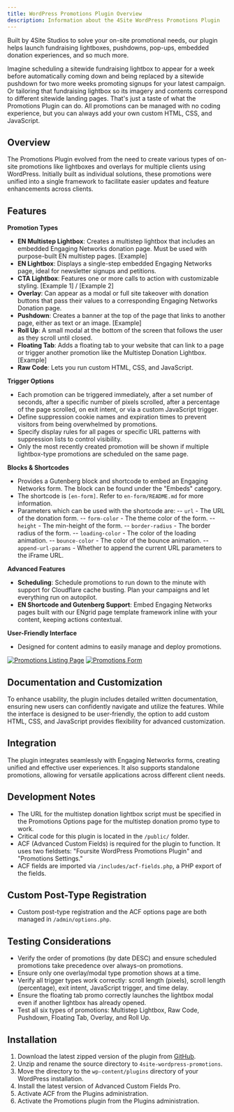 ```yaml
---
title: WordPress Promotions Plugin Overview
description: Information about the 4Site WordPress Promotions Plugin
---
```


Built by 4Site Studios to solve your on-site promotional needs, our plugin helps launch fundraising lightboxes, pushdowns, pop-ups, embedded donation experiences, and so much more.

Imagine scheduling a sitewide fundraising lightbox to appear for a week before automatically coming down and being replaced by a sitewide pushdown for two more weeks promoting signups for your latest campaign. Or tailoring that fundraising lightbox so its imagery and contents correspond to different sitewide landing pages. That's just a taste of what the Promotions Plugin can do. All promotions can be managed with no coding experience, but you can always add your own custom HTML, CSS, and JavaScript.

## Overview

The Promotions Plugin evolved from the need to create various types of on-site promotions like lightboxes and overlays for multiple clients using WordPress. Initially built as individual solutions, these promotions were unified into a single framework to facilitate easier updates and feature enhancements across clients.

## Features

**Promotion Types**

- **EN Multistep Lightbox**: Creates a multistep lightbox that includes an embedded Engaging Networks donation page. Must be used with purpose-built EN multistep pages. [Example]
- **EN Lightbox**: Displays a single-step embedded Engaging Networks page, ideal for newsletter signups and petitions.
- **CTA Lightbox**: Features one or more calls to action with customizable styling. [Example 1] / [Example 2]
- **Overlay**: Can appear as a modal or full site takeover with donation buttons that pass their values to a corresponding Engaging Networks Donation page.
- **Pushdown**: Creates a banner at the top of the page that links to another page, either as text or an image. [Example]
- **Roll Up**: A small modal at the bottom of the screen that follows the user as they scroll until closed.
- **Floating Tab**: Adds a floating tab to your website that can link to a page or trigger another promotion like the Multistep Donation Lightbox. [Example]
- **Raw Code**: Lets you run custom HTML, CSS, and JavaScript.

**Trigger Options**

- Each promotion can be triggered immediately, after a set number of seconds, after a specific number of pixels scrolled, after a percentage of the page scrolled, on exit intent, or via a custom JavaScript trigger.
- Define suppression cookie names and expiration times to prevent visitors from being overwhelmed by promotions.
- Specify display rules for all pages or specific URL patterns with suppression lists to control visibility.
- Only the most recently created promotion will be shown if multiple lightbox-type promotions are scheduled on the same page.

**Blocks & Shortcodes**

- Provides a Gutenberg block and shortcode to embed an Engaging Networks form. The block can be found under the "Embeds" category.
- The shortcode is `[en-form]`. Refer to `en-form/README.md` for more information.
- Parameters which can be used with the shortcode are:
-- `url` - The URL of the donation form.
-- `form-color` - The theme color of the form.
-- `height` - The min-height of the form.
-- `border-radius` - The border radius of the form.
-- `loading-color` - The color of the loading animation.
-- `bounce-color` - The color of the bounce animation.
-- `append-url-params` - Whether to append the current URL parameters to the iFrame URL.

**Advanced Features**

- **Scheduling**: Schedule promotions to run down to the minute with support for Cloudflare cache busting. Plan your campaigns and let everything run on autopilot.
- **EN Shortcode and Gutenberg Support**: Embed Engaging Networks pages built with our ENgrid page template framework inline with your content, keeping actions contextual.

**User-Friendly Interface**

- Designed for content admins to easily manage and deploy promotions.

[![Promotions Listing Page](/images/promotions-plugin-listing.png)](/images/promotions-plugin-listing.png)
[![Promotions Form](/images/promotions-plugin-form.png)](/images/promotions-plugin-form.png)

## Documentation and Customization

To enhance usability, the plugin includes detailed written documentation, ensuring new users can confidently navigate and utilize the features. While the interface is designed to be user-friendly, the option to add custom HTML, CSS, and JavaScript provides flexibility for advanced customization.

## Integration

The plugin integrates seamlessly with Engaging Networks forms, creating unified and effective user experiences. It also supports standalone promotions, allowing for versatile applications across different client needs.

## Development Notes

- The URL for the multistep donation lightbox script must be specified in the Promotions Options page for the multistep donation promo type to work.
- Critical code for this plugin is located in the `/public/` folder.
- ACF (Advanced Custom Fields) is required for the plugin to function. It uses two fieldsets: "Foursite WordPress Promotions Plugin" and "Promotions Settings."
- ACF fields are imported via `/includes/acf-fields.php`, a PHP export of the fields.

## Custom Post-Type Registration

- Custom post-type registration and the ACF options page are both managed in `/admin/options.php`.

## Testing Considerations

- Verify the order of promotions (by date DESC) and ensure scheduled promotions take precedence over always-on promotions.
- Ensure only one overlay/modal type promotion shows at a time.
- Verify all trigger types work correctly: scroll length (pixels), scroll length (percentage), exit intent, JavaScript trigger, and time delay.
- Ensure the floating tab promo correctly launches the lightbox modal even if another lightbox has already opened.
- Test all six types of promotions: Multistep Lightbox, Raw Code, Pushdown, Floating Tab, Overlay, and Roll Up.

## Installation

1. Download the latest zipped version of the plugin from [GitHub](https://github.com/4site-interactive-studios/4site-wordpress-promotions).
2. Unzip and rename the source directory to `4site-wordpress-promotions`.
3. Move the directory to the `wp-content/plugins` directory of your WordPress installation.
4. Install the latest version of Advanced Custom Fields Pro.
5. Activate ACF from the Plugins administration.
6. Activate the Promotions plugin from the Plugins administration.

